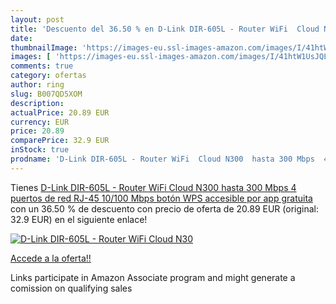 ```yaml
---
layout: post
title: 'Descuento del 36.50 % en D-Link DIR-605L - Router WiFi  Cloud N30'
date: 
thumbnailImage: 'https://images-eu.ssl-images-amazon.com/images/I/41htW1UsJQL._SL200_.jpg'
images: [ 'https://images-eu.ssl-images-amazon.com/images/I/41htW1UsJQL._SL200_.jpg' ]
comments: true
category: ofertas
author: ring
slug: B007QD5XOM
description:
actualPrice: 20.89 EUR
currency: EUR
price: 20.89
comparePrice: 32.9 EUR
inStock: true
prodname: 'D-Link DIR-605L - Router WiFi  Cloud N300  hasta 300 Mbps  4 puertos de red RJ-45 10/100 Mbps  botón WPS  accesible por app gratuita '
---
```


Tienes [D-Link DIR-605L - Router WiFi  Cloud N300  hasta 300 Mbps  4 puertos de red RJ-45 10/100 Mbps  botón WPS  accesible por app gratuita ](https://www.amazon.es/dp/B007QD5XOM/?tag=tolees-21) con un 36.50 % de descuento con precio de oferta de 20.89 EUR (original: 32.9 EUR) en el siguiente enlace!

[![D-Link DIR-605L - Router WiFi  Cloud N30](https://images-eu.ssl-images-amazon.com/images/I/41htW1UsJQL._SL200_.jpg)](https://www.amazon.es/dp/B007QD5XOM/?tag=tolees-21)

[Accede a la oferta!!](https://www.amazon.es/dp/B007QD5XOM/?tag=tolees-21)

Links participate in Amazon Associate program and might generate a comission on qualifying sales


